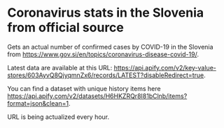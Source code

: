 # Coronavirus stats in the Slovenia from official source

Gets an actual number of confirmed cases by COVID-19 in the Slovenia from https://www.gov.si/en/topics/coronavirus-disease-covid-19/.

Latest data are available at this URL: https://api.apify.com/v2/key-value-stores/603AyvQ8QjyqmnZx6/records/LATEST?disableRedirect=true.

You can find a dataset with unique history items here https://api.apify.com/v2/datasets/H6HKZRQr8I81bClnb/items?format=json&clean=1.

URL is being actualized every hour.
